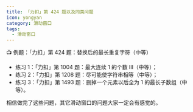 ```yaml
---
title: 「力扣」第 424 题以及同类问题
icon: yongyan
category: 滑动窗口
tags:
  - 滑动窗口
---
```


:tv: 例题：「力扣」第 424 题：替换后的最长重复字符（中等）

- 练习 1：「力扣」第 1004 题：最大连续 1 的个数 III（中等）；
- 练习 2：「力扣」第 1208 题：尽可能使字符串相等（中等）；
- 练习 3：「力扣」第 1493 题：删掉一个元素以后全为 1 的最长子数组（中等）。

相信做完了这些问题，其它滑动窗口的问题大家一定会有感觉的。
